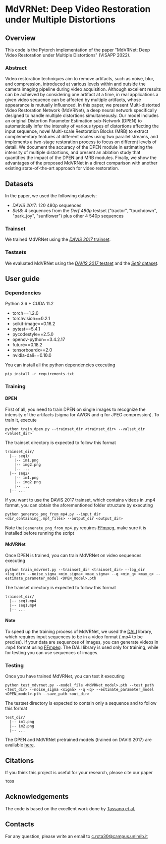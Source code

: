 # MdVRNet: Deep Video Restoration under Multiple Distortions


## Overview
This code is the Pytorch implementation of the paper "MdVRNet: Deep Video Restoration under Multiple Distortions" (VISAPP 2022).

### Abstract
Video restoration techniques aim to remove artifacts, such as noise, blur, and compression, introduced at various levels within and outside the camera imaging pipeline during video acquisition. 
Although excellent results can be achieved by considering one artifact at a time, in real applications a given video sequence can be affected by multiple artifacts, whose appearance is mutually influenced.
In this paper, we present Multi-distorted Video Restoration Network (MdVRNet), a deep neural network specifically designed to handle multiple distortions simultaneously.
Our model includes an original Distortion Parameter Estimation sub-Network (DPEN) to automatically infer the intensity of various types of distortions affecting the input sequence, novel Multi-scale Restoration Blocks (MRB) to extract complementary features at different scales using two parallel streams, and implements a two-stage restoration process to focus on different levels of detail.
We document the accuracy of the DPEN module in estimating the intensity of multiple distortions, and present an ablation study that quantifies the impact of the DPEN and MRB modules. Finally, we show the advantages of the proposed MdVRNet in a direct comparison with another existing state-of-the-art approach for video restoration.

## Datasets
In the paper, we used the following datasets:
- *DAVIS 2017*: 120 480p sequences
- *Set8*: 4 sequences from the *Derf 480p* testset ("tractor", "touchdown", "park_joy", "sunflower") plus other 4 540p sequences
### Trainset
We trained MdVRNet using the [*DAVIS 2017* trainset](https://www.dropbox.com/sh/20n4cscqkqsfgoj/AACfjXp3q6tW-S56l_noKzO3a/training?dl=0&subfolder_nav_tracking=1).
### Testsets
We evaluated MdVRNet using the [*DAVIS 2017* testset](https://drive.google.com/file/d/1seZVrqSlbx89fd43FOQUk0YVli64hEe1/view?usp=sharing) and the [*Set8* dataset](https://www.dropbox.com/sh/20n4cscqkqsfgoj/AABGftyJuJDwuCLGczL-fKvBa/test_sequences?dl=0&subfolder_nav_tracking=1). 

## User guide

### Dependencies
Python 3.6 + CUDA 11.2
- torch==1.2.0 
- torchvision==0.2.1
- scikit-image==0.16.2
- pytest==5.4.1
- pycodestyle==2.5.0
- opencv-python==3.4.2.17
- future==0.18.2
- tensorboardx==2.0
- nvidia-dali==0.10.0

You can install all the python dependencies executing
```
pip install -r requirements.txt
```
### Training
#### DPEN
First of all, you need to train DPEN on single images to recognize the intensity of the artifacts (sigma for AWGN and q for JPEG compression). To train it, execute
```
python train_dpen.py --trainset_dir <trainset_dir> --valset_dir <valset_dir>
```
The trainset directory is expected to follow this format
```
trainset_dir/
  |-- seq1/
    |-- im1.png
    |-- img2.png
    |-- ...
  |-- seq2/
    |-- im1.png
    |-- img2.png
    |-- ...
  |-- ...
```
If you want to use the DAVIS 2017 trainset, which contains videos in .mp4 format, you can obtain the aforementioned folder structure by executing
```
python generate_png_from_mp4.py --input_dir <dir_containing_.mp4_files> --output_dir <output_dir>
```
Note that ```generate_png_from_mp4.py``` requires [FFmpeg](https://www.ffmpeg.org/), make sure it is installed before running the script
#### MdVRNet
Once DPEN is trained, you can train MdVRNet on video sequences executing
```
python train_mdvrnet.py --trainset_dir <trainset_dir> --log_dir <log_dir> --noise_sigma <min_sigma> <max_sigma> --q <min_q> <max_q> --estimate_parameter_model <DPEN_model>.pth
```
The trainset directory is expected to follow this format
```
trainset_dir/
  |-- seq1.mp4
  |-- seq1.mp4
  |-- ...
```

#### Note
To speed up the training process of MdVRNet, we used the [DALI](https://developer.nvidia.com/dali) library, which requires input sequences to be in a video format (.mp4 to be precise). If your data are sequences of images, you can generate videos in .mp4 format using [FFmpeg](https://www.ffmpeg.org/). The DALI library is used only for training, while for testing you can use sequences of images.

### Testing
Once you have trained MdVRNet, you can test it executing
```
python test_mdvrnet.py --model_file <MdVRNet_model>.pth --test_path <test_dir> --noise_sigma <sigma> --q <q> --estimate_parameter_model <DPEN_model>.pth --save_path <out_dir>
```
The testset directory is expected to contain only a sequence and to follow this format
```
test_dir/
  |-- im1.png
  |-- im2.png
  |-- ...
```
The DPEN and MdVRNet pretrained models (trained on DAVIS 2017) are available [here](https://github.com/claudiom4sir/MdVRNet/tree/main/pretrained_models).
## Citations
If you think this project is useful for your research, please cite our paper
```
TODO
```

## Acknowledgements
The code is based on the excellent work done by [Tassano et al.](https://github.com/m-tassano/fastdvdnet)

## Contacts
For any question, please write an email to c.rota30@campus.unimib.it
